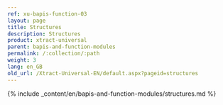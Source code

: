 ```yaml
---
ref: xu-bapis-function-03
layout: page
title: Structures
description: Structures
product: xtract-universal
parent: bapis-and-function-modules
permalink: /:collection/:path
weight: 3
lang: en_GB
old_url: /Xtract-Universal-EN/default.aspx?pageid=structures
---
```

{% include _content/en/bapis-and-function-modules/structures.md %}